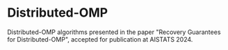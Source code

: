 # Distributed-OMP
Distributed-OMP algorithms presented in the paper "Recovery Guarantees for Distributed-OMP", accepted for publication at AISTATS 2024. 
